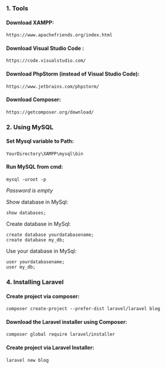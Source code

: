 ### 1. Tools
#### Download XAMPP:
```
https://www.apachefriends.org/index.html
```  
#### Download Visual Studio Code :
```
https://code.visualstudio.com/
```  
#### Download PhpStorm (instead of Visual Studio Code):
```
https://www.jetbrains.com/phpstorm/
```  
#### Download Composer:
```
https://getcomposer.org/download/
```  
### 2. Using MySQL
#### Set Mysql variable to Path:
```
YourDirectory\XAMPP\mysql\bin
```  
#### Run MySQL from cmd:
```
mysql -uroot -p
```  
*Password is empty*

Show database in MySql:
```
show databases;
```  
Create database in MySql:
```
create database yourdatabasename;
create database my_db;
```  
Use your database in MySql:
```
user yourdatabasename;
user my_db;
```  
### 4. Installing Laravel
#### Create project via composer:
```
composer create-project --prefer-dist laravel/laravel blog
```  
#### Download the Laravel installer using Composer:
```
composer global require laravel/installer
```  
#### Create project via Laravel Installer:
```
laravel new blog
``` 
